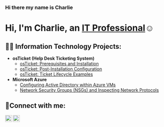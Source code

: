 ### Hi there my name is Charlie
<h1>Hi, I'm Charlie, an <a href="https://linkedin.com/in/CharlieTorres84">IT Professional</a>☺</h1> 

<h2>👨‍💻 Information Technology Projects:</h2>

- <b>osTicket (Help Desk Ticketing System)</b>
  - [osTicket: Prerequisites and Installation](https://github.com/joshmadakorcc/osticket-prereqs)
  - [osTicket: Post-Installation Configuration](https://github.com/CharlieTorres84/post-install-config)
  - [osTicket: Ticket Lifecycle Examples](https://github.com/CharlieTorres84/ticket-lifecycle)
- <b>Microsoft Azure</b>
  - [Configuring  Active Directory within Azure VMs](https://github.com/CharlieTorres84/configure-ad)
  - [Network Security Groups (NSGs) and Inspecting Network Protocols](https://github.com/CharlieTorres84/azure-network-protocols)

<h2>🤳Connect with me:</h2>

[<img align="left" alt="Charlie | Linkedin" width="22px" src="https://cdn.jsdelivr.net/npm/simple-icons@v3/icons/linkedin.svg" />][linkedin]
[<img aling="left" alt="Charlie | YouTube" width="22px" src="https://cdn.jsdelivr.net/npm/simple-icon@v3/icons/youtube.svg" />][youtube]

[linkedin]: https://linkedin.com/in/charlie-torres-26b004276
[youtube]: http://www.youtube.com/@SAVAGEGames390
